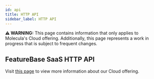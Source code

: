 ```yaml
---
id: api
title: HTTP API
sidebar_label: HTTP API
---
```


 **⚠ WARNING:** This page contains information that only applies to Molecula's Cloud offering. Additionally, this page represents a work in progress that is subject to frequent changes. 

## FeatureBase SaaS HTTP API
Visit [this page](https://molecula.github.io/featurebase-saas-api/) to view more information about our Cloud offering. 
